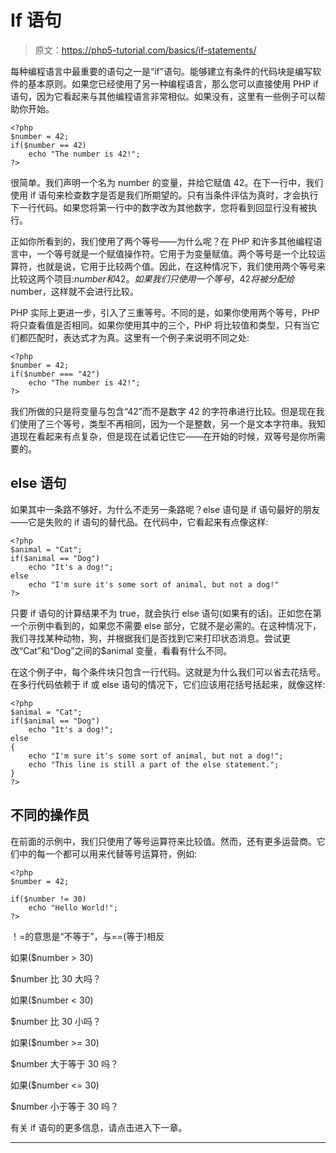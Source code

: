 # If 语句

> 原文：<https://php5-tutorial.com/basics/if-statements/>

每种编程语言中最重要的语句之一是“if”语句。能够建立有条件的代码块是编写软件的基本原则。如果您已经使用了另一种编程语言，那么您可以直接使用 PHP if 语句，因为它看起来与其他编程语言非常相似。如果没有，这里有一些例子可以帮助你开始。

```
<?php
$number = 42;
if($number == 42)
    echo "The number is 42!";
?> 
```

很简单。我们声明一个名为 number 的变量，并给它赋值 42。在下一行中，我们使用 if 语句来检查数字是否是我们所期望的。只有当条件评估为真时，才会执行下一行代码。如果您将第一行中的数字改为其他数字，您将看到回显行没有被执行。

正如你所看到的，我们使用了两个等号——为什么呢？在 PHP 和许多其他编程语言中，一个等号就是一个赋值操作符。它用于为变量赋值。两个等号是一个比较运算符，也就是说，它用于比较两个值。因此，在这种情况下，我们使用两个等号来比较这两个项目:$number 和 42。如果我们只使用一个等号，42 将被分配给$number，这样就不会进行比较。

PHP 实际上更进一步，引入了三重等号。不同的是，如果你使用两个等号，PHP 将只查看值是否相同。如果你使用其中的三个，PHP 将比较值和类型，只有当它们都匹配时，表达式才为真。这里有一个例子来说明不同之处:

```
<?php
$number = 42;
if($number === "42")
    echo "The number is 42!";
?>
```

<input type="hidden" name="IL_IN_ARTICLE">

我们所做的只是将变量与包含“42”而不是数字 42 的字符串进行比较。但是现在我们使用了三个等号，类型不再相同，因为一个是整数，另一个是文本字符串。我知道现在看起来有点复杂，但是现在试着记住它——在开始的时候，双等号是你所需要的。

## else 语句

如果其中一条路不够好，为什么不走另一条路呢？else 语句是 if 语句最好的朋友——它是失败的 if 语句的替代品。在代码中，它看起来有点像这样:

```
<?php
$animal = "Cat";
if($animal == "Dog")
    echo "It's a dog!";
else
    echo "I'm sure it's some sort of animal, but not a dog!"
?>
```

只要 if 语句的计算结果不为 true，就会执行 else 语句(如果有的话)。正如您在第一个示例中看到的，如果您不需要 else 部分，它就不是必需的。在这种情况下，我们寻找某种动物，狗，并根据我们是否找到它来打印状态消息。尝试更改“Cat”和“Dog”之间的$animal 变量，看看有什么不同。

在这个例子中，每个条件块只包含一行代码。这就是为什么我们可以省去花括号。在多行代码依赖于 if 或 else 语句的情况下，它们应该用花括号括起来，就像这样:

```
<?php
$animal = "Cat";
if($animal == "Dog")
    echo "It's a dog!";
else
{
    echo "I'm sure it's some sort of animal, but not a dog!";
    echo "This line is still a part of the else statement.";
}
?>
```

## 不同的操作员

在前面的示例中，我们只使用了等号运算符来比较值。然而，还有更多运营商。它们中的每一个都可以用来代替等号运算符，例如:

```
<?php
$number = 42;

if($number != 30)
    echo "Hello World!";
?>
```

！=的意思是“不等于”，与==(等于)相反

如果($number > 30)

$number 比 30 大吗？

如果($number < 30)

$number 比 30 小吗？

如果($number >= 30)

$number 大于等于 30 吗？

如果($number <= 30)

$number 小于等于 30 吗？

有关 if 语句的更多信息，请点击进入下一章。

* * *